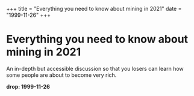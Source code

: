 +++
title = "Everything you need to know about mining in 2021"
date = "1999-11-26"
+++



# Everything you need to know about mining in 2021

An in-depth but accessible discussion so that you losers can learn how some people are about to become very rich.

**drop: 1999-11-26**